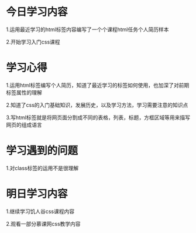# 今日学习内容

1.运用最近学习的html标签内容编写了一个个课程html任务个人简历样本

2.开始学习入门css课程

# 学习心得

1.运用html标签编写个人简历，知道了最近学习的标签如何使用，也加深了对前期标签属性的理解

2.知道了css的入门基础知识，发展历史，以及学习方法，学习需要注意的知识点

3.写html标签就是将网页面分割成不同的表格，列表，标题，方框区域等用来描写网页的组成语言

# 学习遇到的问题

1.对class标签的运用不是很理解

# 明日学习内容

1.继续学习饥人谷css课程内容

2.观看一部分慕课网css教学内容